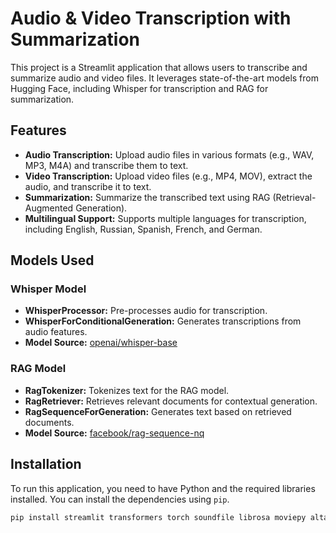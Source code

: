# Audio & Video Transcription with Summarization

This project is a Streamlit application that allows users to transcribe and summarize audio and video files. It leverages state-of-the-art models from Hugging Face, including Whisper for transcription and RAG for summarization.

## Features

- **Audio Transcription:** Upload audio files in various formats (e.g., WAV, MP3, M4A) and transcribe them to text.
- **Video Transcription:** Upload video files (e.g., MP4, MOV), extract the audio, and transcribe it to text.
- **Summarization:** Summarize the transcribed text using RAG (Retrieval-Augmented Generation).
- **Multilingual Support:** Supports multiple languages for transcription, including English, Russian, Spanish, French, and German.

## Models Used

### Whisper Model
- **WhisperProcessor:** Pre-processes audio for transcription.
- **WhisperForConditionalGeneration:** Generates transcriptions from audio features.
- **Model Source:** [openai/whisper-base](https://huggingface.co/openai/whisper-base)

### RAG Model
- **RagTokenizer:** Tokenizes text for the RAG model.
- **RagRetriever:** Retrieves relevant documents for contextual generation.
- **RagSequenceForGeneration:** Generates text based on retrieved documents.
- **Model Source:** [facebook/rag-sequence-nq](https://huggingface.co/facebook/rag-sequence-nq)

## Installation

To run this application, you need to have Python and the required libraries installed. You can install the dependencies using `pip`.

```bash
pip install streamlit transformers torch soundfile librosa moviepy altair
